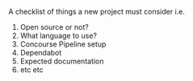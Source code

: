 A checklist of things a new project must consider i.e.

1. Open source or not?
2. What language to use?
3. Concourse Pipeline setup
4. Dependabot
5. Expected documentation
6. etc etc